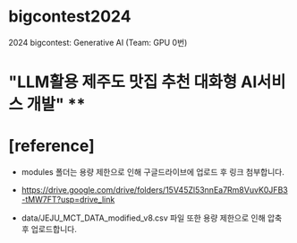 # bigcontest2024
2024 bigcontest: Generative AI (Team: GPU 0번)

# "LLM활용 제주도 맛집 추천 대화형 AI서비스 개발" **

# [reference]
- modules 폴더는 용량 제한으로 인해 구글드라이브에 업로드 후 링크 첨부합니다.
- https://drive.google.com/drive/folders/15V45Zl53nnEa7Rm8VuvK0JFB3-tMW7FT?usp=drive_link
  
- data/JEJU_MCT_DATA_modified_v8.csv 파일 또한 용량 제한으로 인해 압축 후 업로드합니다.
